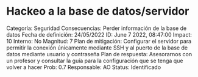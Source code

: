 # Hackeo a la base de datos/servidor

Categoría: Seguridad
Consecuencias: Perder información de la base de datos
Fecha de definición: 24/05/2022
ID: June 7 2022, 08:47:00
Impact: 10
Interno: No
Magnitud: 7
Plan de mitigación: Configurar el servidor para permitir la conexión únicamente mediante SSH y al puerto de la base de datos mediante usuario y contraseña
Plan de respuesta: Asesorarnos con un profesor y consultar la guía para la configuración que se tenga que volver a hacer
Prob: 0.7
Responsable: AO
Status: Identificado